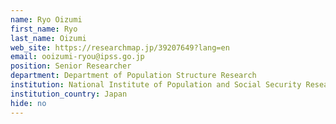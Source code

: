 ```yaml
---
name: Ryo Oizumi
first_name: Ryo
last_name: Oizumi
web_site: https://researchmap.jp/39207649?lang=en
email: ooizumi-ryou@ipss.go.jp
position: Senior Researcher
department: Department of Population Structure Research
institution: National Institute of Population and Social Security Research
institution_country: Japan
hide: no
---
```


